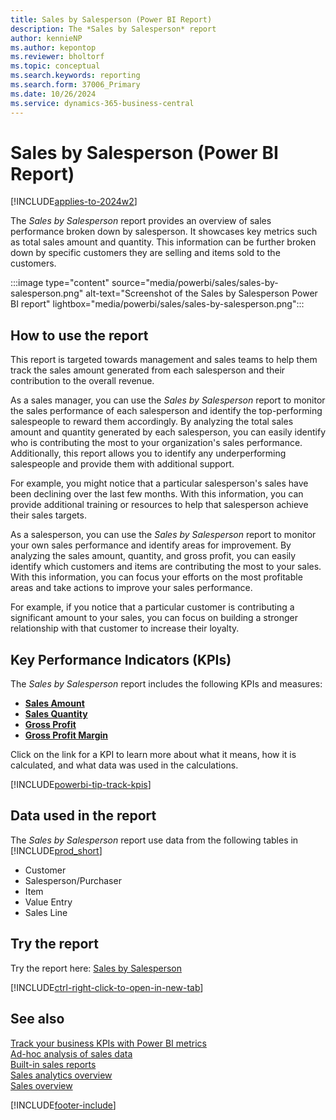 ```yaml
---
title: Sales by Salesperson (Power BI Report)
description: The *Sales by Salesperson* report 
author: kennieNP
ms.author: kepontop
ms.reviewer: bholtorf
ms.topic: conceptual
ms.search.keywords: reporting
ms.search.form: 37006_Primary
ms.date: 10/26/2024
ms.service: dynamics-365-business-central
---
```


# Sales by Salesperson (Power BI Report)

[!INCLUDE[applies-to-2024w2](includes/applies-to-2024w2.md)]

The *Sales by Salesperson* report provides an overview of sales performance broken down by salesperson. It showcases key metrics such as total sales amount and quantity. This information can be further broken down by specific customers they are selling and items sold to the customers.

:::image type="content" source="media/powerbi/sales/sales-by-salesperson.png" alt-text="Screenshot of the Sales by Salesperson Power BI report" lightbox="media/powerbi/sales/sales-by-salesperson.png":::


## How to use the report

This report is targeted towards management and sales teams to help them track the sales amount generated from each salesperson and their contribution to the overall revenue.

As a sales manager, you can use the *Sales by Salesperson* report to monitor the sales performance of each salesperson and identify the top-performing salespeople to reward them accordingly. By analyzing the total sales amount and quantity generated by each salesperson, you can easily identify who is contributing the most to your organization's sales performance. Additionally, this report allows you to identify any underperforming salespeople and provide them with additional support.

For example, you might notice that a particular salesperson's sales have been declining over the last few months. With this information, you can provide additional training or resources to help that salesperson achieve their sales targets.

As a salesperson, you can use the *Sales by Salesperson* report to monitor your own sales performance and identify areas for improvement. By analyzing the sales amount, quantity, and gross profit, you can easily identify which customers and items are contributing the most to your sales. With this information, you can focus your efforts on the most profitable areas and take actions to improve your sales performance. 

For example, if you notice that a particular customer is contributing a significant amount to your sales, you can focus on building a stronger relationship with that customer to increase their loyalty.

## Key Performance Indicators (KPIs)

The *Sales by Salesperson* report includes the following KPIs and measures: 

- [**Sales Amount**](sales-powerbi-sales-kpis.md#sales-amount)
- [**Sales Quantity**](sales-powerbi-sales-kpis.md#sales-quantity)
- [**Gross Profit**](sales-powerbi-sales-kpis.md#gross-profit)
- [**Gross Profit Margin**](sales-powerbi-sales-kpis.md#gross-profit-margin)

Click on the link for a KPI to learn more about what it means, how it is calculated, and what data was used in the calculations. 

[!INCLUDE[powerbi-tip-track-kpis](includes/powerbi-tip-track-kpis.md)]


## Data used in the report

The *Sales by Salesperson* report use data from the following tables in [!INCLUDE[prod_short](includes/prod_short.md)]

- Customer
- Salesperson/Purchaser
- Item
- Value Entry
- Sales Line

## Try the report

Try the report here: [Sales by Salesperson](https://businesscentral.dynamics.com?page=37006)

[!INCLUDE[ctrl-right-click-to-open-in-new-tab](includes/ctrl-right-click-to-open-in-new-tab.md)]

## See also

[Track your business KPIs with Power BI metrics](track-kpis-with-power-bi-metrics.md)   
[Ad-hoc analysis of sales data](ad-hoc-analysis-sales.md)   
[Built-in sales reports](sales-reports.md)   
[Sales analytics overview](sales-analytics-overview.md)  
[Sales overview](sales-manage-sales.md)  

[!INCLUDE[footer-include](includes/footer-banner.md)]
